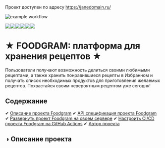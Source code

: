 Проект доступен по адресу https://janedomain.ru/

![example workflow](https://github.com/turbonyasha/foodgram/actions/workflows/main.yml/badge.svg)

<img src="https://img.shields.io/badge/Python-blue?logo=python&logoColor=white&style=for-the-badge"><img src="https://img.shields.io/badge/Django-darkgreen?logo=django&logoColor=white&style=for-the-badge"><img src="https://img.shields.io/badge/Nginx-green?logo=nginx&logoColor=white&style=for-the-badge"><img src="https://img.shields.io/badge/Docker-blue?logo=docker&logoColor=white&style=for-the-badge"><img src="https://img.shields.io/badge/dockerhub-darkblue?logo=docker&logoColor=white&style=for-the-badge"><img src="https://img.shields.io/badge/Postgresql-lightblue?logo=postgresql&logoColor=white&style=for-the-badge">

# ★ FOODGRAM: платформа для хранения рецептов ★

Пользователи получают возможность делиться своими любимыми рецептами, а также хранить понравившиеся рецепты в Избранном и получать список необходимых продуктов для приготовления желаемых рецептов.
Похвастайся своим невероятным рецептом уже сегодня!

## Содержание
✔ [Описание проекта Foodgram](#описание-проекта)
✔ [API спецификация проекта Foodgram](#API-проекта)
✔ [Развернуть проект Foodgram на своем сервере](#развернуть-проект-Foodgram-на-своем-сервере)
✔ [Настроить CI/CD проекта Foodgram на GitHub Actions](#Настроить-CI/CD-Foodgram-на-GitHub-Actions)
✔ [Автор проекта](#автор-проекта)


## ◑ Описание проекта


